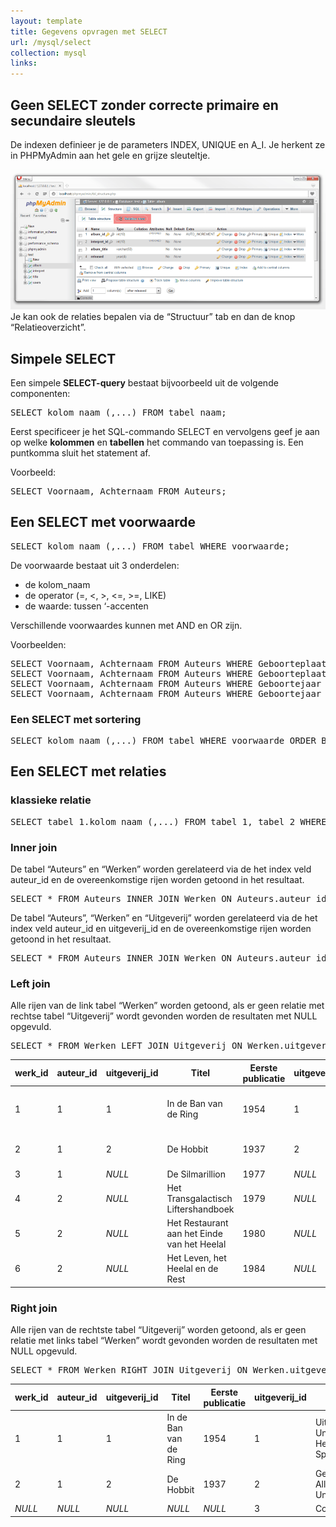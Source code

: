 ```yaml
---
layout: template
title: Gegevens opvragen met SELECT
url: /mysql/select
collection: mysql
links:
---
```


## Geen SELECT zonder correcte primaire en secundaire sleutels
De indexen definieer je de parameters INDEX, UNIQUE en A_I. Je herkent ze in PHPMyAdmin aan het gele en grijze sleuteltje.

<img src="images/select.png" />
Je kan ook de relaties bepalen via de “Structuur” tab en dan de knop “Relatieoverzicht”.

## Simpele SELECT
Een simpele <strong>SELECT-query</strong> bestaat bijvoorbeeld uit de volgende componenten:

<pre>
SELECT kolom_naam (,...) FROM tabel_naam;
</pre>

Eerst specificeer je het SQL-commando SELECT en vervolgens geef je aan op welke <strong>kolommen</strong> en <strong>tabellen</strong> het commando van toepassing is. Een puntkomma sluit het statement af.

Voorbeeld:

<pre>
SELECT Voornaam, Achternaam FROM Auteurs;
</pre>

## Een SELECT met voorwaarde

<pre>
SELECT kolom_naam (,...) FROM tabel WHERE voorwaarde;
</pre>

De voorwaarde bestaat uit 3 onderdelen:

* de kolom_naam
* de operator (=, <, >, <=, >=, LIKE)
* de waarde: tussen ‘-accenten
 
Verschillende voorwaardes kunnen met AND en OR zijn.

Voorbeelden:
<pre>
SELECT Voornaam, Achternaam FROM Auteurs WHERE Geboorteplaats='Cambridge';
SELECT Voornaam, Achternaam FROM Auteurs WHERE Geboorteplaats LIKE '%bridge%';
SELECT Voornaam, Achternaam FROM Auteurs WHERE Geboortejaar >= '1973';
SELECT Voornaam, Achternaam FROM Auteurs WHERE Geboortejaar >= '1970' AND Geboortejaar <= '1980';
</pre>

### Een SELECT met sortering
<pre>
SELECT kolom_naam (,...) FROM tabel WHERE voorwaarde ORDER BY sorteervolgorde_kolom_naam;
</pre>

## Een SELECT met relaties
### klassieke relatie

<pre>
SELECT tabel_1.kolom_naam (,...) FROM tabel_1, tabel_2 WHERE tabel_1.kolom_primaire_id = tabel_2.kolom_secundaire_id;
</pre>

### Inner join
De tabel “Auteurs” en “Werken” worden gerelateerd via de het index veld auteur_id en de overeenkomstige rijen worden getoond in het resultaat.

<pre>
SELECT * FROM Auteurs INNER JOIN Werken ON Auteurs.auteur_id = Werken.auteur_id;
</pre>

De tabel “Auteurs”, “Werken” en “Uitgeverij” worden gerelateerd via de het index veld auteur_id en uitgeverij_id en de overeenkomstige rijen worden getoond in het resultaat.

<pre>
SELECT * FROM Auteurs INNER JOIN Werken ON Auteurs.auteur_id = Werken.auteur_id INNER JOIN Uitgeverij ON Werken.uitgeverij_id = Uitgeverij.uitgeverij_id;
</pre>

### Left join
Alle rijen van de link tabel “Werken” worden getoond, als er geen relatie met rechtse tabel “Uitgeverij” wordt gevonden worden de resultaten met NULL opgevuld.

<pre>
SELECT * FROM Werken LEFT JOIN Uitgeverij ON Werken.uitgeverij_id = Uitgeverij.uitgeverij_id;
</pre>
<table class="table"><thead><tr><th>werk_id</th><th>auteur_id</th><th>uitgeverij_id</th><th>Titel</th><th>Eerste publicatie</th><th>uitgeverij_id</th><th>Naam</th></tr></thead><tbody><tr><td>1</td><td>1</td><td>1</td><td>In de Ban van de Ring</td><td>1954</td><td>1</td><td>Uitgeverij Unieboek-Het Spectrum</td></tr><tr><td>2</td><td>1</td><td>2</td><td>De Hobbit</td><td>1937</td><td>2</td><td>George Allen &amp; Unwin</td></tr><tr><td>3</td><td>1</td><td><em>NULL</em></td><td>De Silmarillion</td><td>1977</td><td><em>NULL</em></td><td><em>NULL</em></td></tr><tr><td>4</td><td>2</td><td><em>NULL</em></td><td>Het Transgalactisch Liftershandboek</td><td>1979</td><td><em>NULL</em></td><td><em>NULL</em></td></tr><tr><td>5</td><td>2</td><td><em>NULL</em></td><td>Het Restaurant aan het Einde van het Heelal</td><td>1980</td><td><em>NULL</em></td><td><em>NULL</em></td></tr><tr><td>6</td><td>2</td><td><em>NULL</em></td><td>Het Leven, het Heelal en de Rest&nbsp;</td><td>1984</td><td><em>NULL</em></td><td><em>NULL</em></td></tr></tbody></table>

### Right join
Alle rijen van de rechtste tabel “Uitgeverij” worden getoond, als er geen relatie met links tabel “Werken” wordt gevonden worden de resultaten met NULL opgevuld.

<pre>
SELECT * FROM Werken RIGHT JOIN Uitgeverij ON Werken.uitgeverij_id = Uitgeverij.uitgeverij_id;
</pre>
<table class="table"><thead><tr><th>werk_id</th><th>auteur_id</th><th>uitgeverij_id</th><th>Titel</th><th>Eerste publicatie</th><th>uitgeverij_id</th><th>Naam</th></tr></thead><tbody><tr><td>1</td><td>1</td><td>1</td><td>In de Ban van de Ring</td><td>1954</td><td>1</td><td>Uitgeverij Unieboek-Het Spectrum</td></tr><tr><td>2</td><td>1</td><td>2</td><td>De Hobbit</td><td>1937</td><td>2</td><td>George Allen &amp; Unwin</td></tr><tr><td><em>NULL</em></td><td><em>NULL</em></td><td><em>NULL</em></td><td><em>NULL</em></td><td><em>NULL</em></td><td>3</td><td>Cosmos</td></tr></tbody></table>
